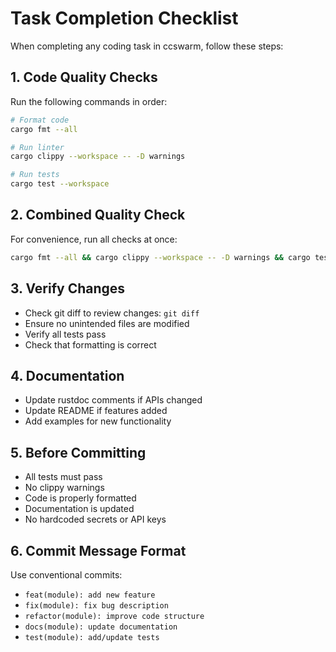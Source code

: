 # Task Completion Checklist

When completing any coding task in ccswarm, follow these steps:

## 1. Code Quality Checks
Run the following commands in order:

```bash
# Format code
cargo fmt --all

# Run linter
cargo clippy --workspace -- -D warnings

# Run tests
cargo test --workspace
```

## 2. Combined Quality Check
For convenience, run all checks at once:
```bash
cargo fmt --all && cargo clippy --workspace -- -D warnings && cargo test --workspace
```

## 3. Verify Changes
- Check git diff to review changes: `git diff`
- Ensure no unintended files are modified
- Verify all tests pass
- Check that formatting is correct

## 4. Documentation
- Update rustdoc comments if APIs changed
- Update README if features added
- Add examples for new functionality

## 5. Before Committing
- All tests must pass
- No clippy warnings
- Code is properly formatted
- Documentation is updated
- No hardcoded secrets or API keys

## 6. Commit Message Format
Use conventional commits:
- `feat(module): add new feature`
- `fix(module): fix bug description`
- `refactor(module): improve code structure`
- `docs(module): update documentation`
- `test(module): add/update tests`